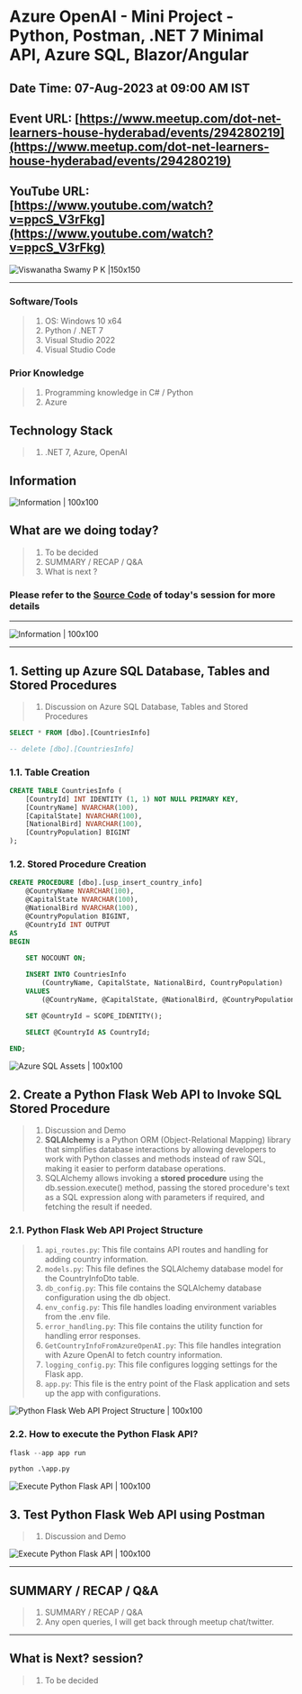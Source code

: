 # Azure OpenAI - Mini Project - Python, Postman, .NET 7 Minimal API, Azure SQL, Blazor/Angular

## Date Time: 07-Aug-2023 at 09:00 AM IST

## Event URL: [https://www.meetup.com/dot-net-learners-house-hyderabad/events/294280219](https://www.meetup.com/dot-net-learners-house-hyderabad/events/294280219)

## YouTube URL: [https://www.youtube.com/watch?v=ppcS_V3rFkg](https://www.youtube.com/watch?v=ppcS_V3rFkg)

![Viswanatha Swamy P K |150x150](./Documentation/Images/ViswanathaSwamyPK.PNG)

---

### Software/Tools

> 1. OS: Windows 10 x64
> 1. Python / .NET 7
> 1. Visual Studio 2022
> 1. Visual Studio Code

### Prior Knowledge

> 1. Programming knowledge in C# / Python
> 1. Azure

## Technology Stack

> 1. .NET 7, Azure, OpenAI

## Information

![Information | 100x100](./Documentation/Images/Information.PNG)

## What are we doing today?

> 1. To be decided
> 1. SUMMARY / RECAP / Q&A
> 1. What is next ?

### Please refer to the [**Source Code**](https://github.com/vishipayyallore/speaker-series-2023/tree/main/AzureOpenAI) of today's session for more details

---

![Information | 100x100](./Documentation/Images/SeatBelt.PNG)

---

## 1. Setting up Azure SQL Database, Tables and Stored Procedures

> 1. Discussion on Azure SQL Database, Tables and Stored Procedures

```sql
SELECT * FROM [dbo].[CountriesInfo]

-- delete [dbo].[CountriesInfo]
```

### 1.1. Table Creation

```sql
CREATE TABLE CountriesInfo (
    [CountryId] INT IDENTITY (1, 1) NOT NULL PRIMARY KEY,
    [CountryName] NVARCHAR(100),
    [CapitalState] NVARCHAR(100),
    [NationalBird] NVARCHAR(100),
    [CountryPopulation] BIGINT
);
```

### 1.2. Stored Procedure Creation

```sql
CREATE PROCEDURE [dbo].[usp_insert_country_info]
    @CountryName NVARCHAR(100),
    @CapitalState NVARCHAR(100),
    @NationalBird NVARCHAR(100),
    @CountryPopulation BIGINT,
    @CountryId INT OUTPUT
AS
BEGIN
    
    SET NOCOUNT ON;

    INSERT INTO CountriesInfo 
        (CountryName, CapitalState, NationalBird, CountryPopulation)
    VALUES 
        (@CountryName, @CapitalState, @NationalBird, @CountryPopulation);

    SET @CountryId = SCOPE_IDENTITY();

    SELECT @CountryId AS CountryId;
    
END;
```

![Azure SQL Assets | 100x100](./Documentation/Images/Azure_Sql_Assets.PNG)

## 2. Create a Python Flask Web API to Invoke SQL Stored Procedure

> 1. Discussion and Demo
> 1. **SQLAlchemy** is a Python ORM (Object-Relational Mapping) library that simplifies database interactions by allowing developers to work with Python classes and methods instead of raw SQL, making it easier to perform database operations.
> 1. SQLAlchemy allows invoking a **stored procedure** using the db.session.execute() method, passing the stored procedure's text as a SQL expression along with parameters if required, and fetching the result if needed.

### 2.1. Python Flask Web API Project Structure

> 1. `api_routes.py`: This file contains API routes and handling for adding country information.
> 1. `models.py`: This file defines the SQLAlchemy database model for the CountryInfoDto table.
> 1. `db_config.py`: This file contains the SQLAlchemy database configuration using the db object.
> 1. `env_config.py`: This file handles loading environment variables from the .env file.
> 1. `error_handling.py`: This file contains the utility function for handling error responses.
> 1. `GetCountryInfoFromAzureOpenAI.py`: This file handles integration with Azure OpenAI to fetch country information.
> 1. `logging_config.py`: This file configures logging settings for the Flask app.
> 1. `app.py`: This file is the entry point of the Flask application and sets up the app with configurations.

![Python Flask Web API Project Structure | 100x100](./Documentation/Images/PythonFlaskAPI_Structure.PNG)

### 2.2. How to execute the Python Flask API?

```python
flask --app app run

python .\app.py
```

![Execute Python Flask API | 100x100](./Documentation/Images/Executing_Flask_App.PNG)

## 3. Test Python Flask Web API using Postman

> 1. Discussion and Demo

![Execute Python Flask API | 100x100](./Documentation/Images/SessionFirstLook.PNG)

---

## SUMMARY / RECAP / Q&A

> 1. SUMMARY / RECAP / Q&A
> 2. Any open queries, I will get back through meetup chat/twitter.

---

## What is Next? session?

> 1. To be decided
